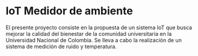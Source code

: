 # IoT Medidor de ambiente
El presente proyecto consiste en la propuesta de un sistema IoT que busca mejorar la calidad del bienestar de la comunidad universitaria en la Universidad Nacional de Colombia. Se lleva a cabo la realización de un sistema de medición de ruido y temperatura. 

